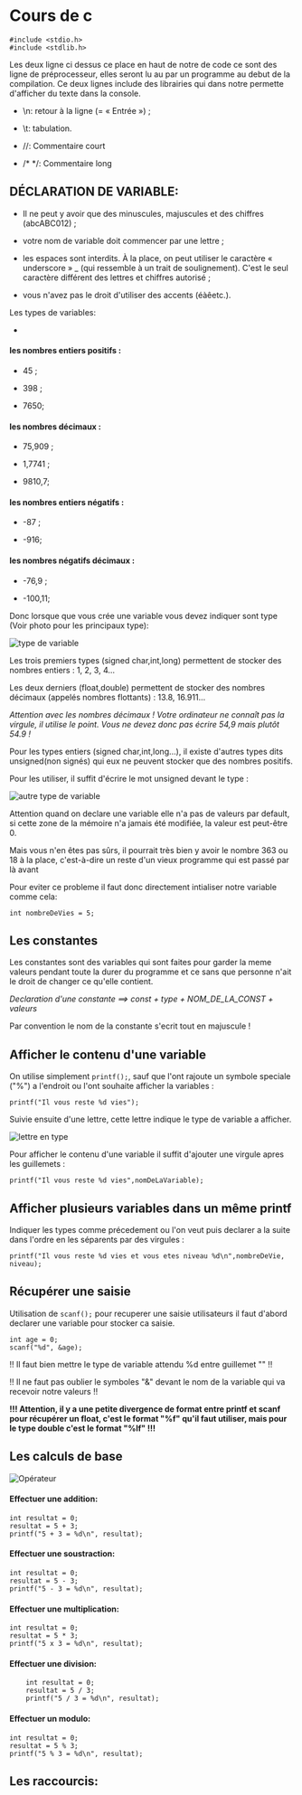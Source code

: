 # Cours de c

  

    #include <stdio.h>
    #include <stdlib.h>

  

Les deux ligne ci dessus ce place en haut de notre de code ce sont des ligne de préprocesseur, elles seront lu au par un programme au debut de la compilation. Ce deux lignes include des librairies qui dans notre permette d'afficher du texte dans la console.

* \n: retour à la ligne (= « Entrée ») ;

* \t: tabulation.

* //: Commentaire court

* /* */: Commentaire long

  

## DÉCLARATION DE VARIABLE:


* Il ne peut y avoir que des minuscules, majuscules et des chiffres (abcABC012) ;

* votre nom de variable doit commencer par une lettre ;

* les espaces sont interdits. À la place, on peut utiliser le caractère « underscore » _ (qui ressemble à un trait de soulignement). C'est le seul caractère différent des lettres et chiffres autorisé ;

* vous n'avez pas le droit d'utiliser des accents (éàêetc.).

  

Les types de variables:

-

#### les nombres entiers positifs :

* 45 ;

* 398 ;

* 7650;

#### les nombres décimaux :

* 75,909 ;

* 1,7741 ;

* 9810,7;

#### les nombres entiers négatifs :

* -87 ;

* -916;

#### les nombres négatifs décimaux :

* -76,9 ;

* -100,11;

<!-- -->

Donc lorsque que vous crée une variable vous devez indiquer sont type (Voir photo pour les principaux type):

<!-- -->

![type de variable](image/tableauVariable.png)

Les trois premiers types (signed char,int,long) permettent de stocker des nombres entiers : 1, 2, 3, 4…

Les deux derniers (float,double) permettent de stocker des nombres décimaux (appelés nombres flottants) : 13.8, 16.911…

*Attention avec les nombres décimaux ! Votre ordinateur ne connaît pas la virgule, il utilise le point. Vous ne devez donc pas écrire 54,9 mais plutôt 54.9 !*

  

Pour les types entiers (signed char,int,long…), il existe d'autres types dits unsigned(non signés) qui eux ne peuvent stocker que des nombres positifs.

Pour les utiliser, il suffit d'écrire le mot unsigned devant le type :

<!-- -->

![autre type de variable](image/otherVar.png)

Attention quand on declare une variable elle n'a pas de valeurs par default, si cette zone de la mémoire n'a jamais été modifiée, la valeur est peut-être 0.

Mais vous n'en êtes pas sûrs, il pourrait très bien y avoir le nombre 363 ou 18 à la place, c'est-à-dire un reste d'un vieux programme qui est passé par là avant

Pour eviter ce probleme il faut donc directement intialiser notre variable comme cela:

`int nombreDeVies = 5;`

<!-- -->

## Les constantes



Les constantes sont des variables qui sont faites pour garder la meme valeurs pendant toute la durer du programme et ce sans que personne n'ait le droit de changer ce qu'elle contient.

*Declaration d'une constante ==> const + type + NOM_DE_LA_CONST + valeurs*

Par convention le nom de la constante s'ecrit tout en majuscule !

<!-- -->

 ## Afficher le contenu d'une variable



On utilise simplement `printf();`, sauf que l'ont rajoute un symbole speciale ("%") a l'endroit ou l'ont souhaite afficher la variables :

`printf("Il vous reste %d vies");`

Suivie ensuite d'une lettre, cette lettre indique le type de variable a afficher.

![lettre en type](image/lettre_type.png)

Pour afficher le contenu d'une variable il suffit d'ajouter une virgule apres les guillemets :

`printf("Il vous reste %d vies",nomDeLaVariable);`

  

## Afficher plusieurs variables dans un même printf



Indiquer les types comme précedement ou l'on veut puis declarer a la suite dans l'ordre en les séparents par des virgules :

`printf("Il vous reste %d vies et vous etes niveau %d\n",nombreDeVie, niveau);`

  

<!-- -->

## Récupérer une saisie


Utilisation de `scanf();` pour recuperer une saisie utilisateurs il faut d'abord declarer une variable pour stocker ca saisie.

    int age = 0;
    scanf("%d", &age);

!! Il faut bien mettre le type de variable attendu %d entre guillemet "" !!

!! Il ne faut pas oublier le symboles "&" devant le nom de la variable qui va recevoir notre valeurs !!

**!!! Attention, il y a une petite divergence de format entre printf et scanf pour récupérer un float, c'est le format "%f" qu'il faut utiliser, mais pour le type double c'est le format "%lf" !!!**

<!-- -->

## Les calculs de base  
![Opérateur](image/operateur.png)  
#### Effectuer une addition:

    int resultat = 0;
    resultat = 5 + 3;
    printf("5 + 3 = %d\n", resultat);  
#### Effectuer une soustraction:  
    int resultat = 0;
    resultat = 5 - 3;
    printf("5 - 3 = %d\n", resultat);  
#### Effectuer une multiplication:  
    int resultat = 0;
    resultat = 5 * 3;
    printf("5 x 3 = %d\n", resultat);  
#### Effectuer une division:  
        int resultat = 0;
        resultat = 5 / 3;
        printf("5 / 3 = %d\n", resultat);  
#### Effectuer un modulo: 
    int resultat = 0;
    resultat = 5 % 3;
    printf("5 % 3 = %d\n", resultat);    

<!-- -->  
## Les raccourcis:  

